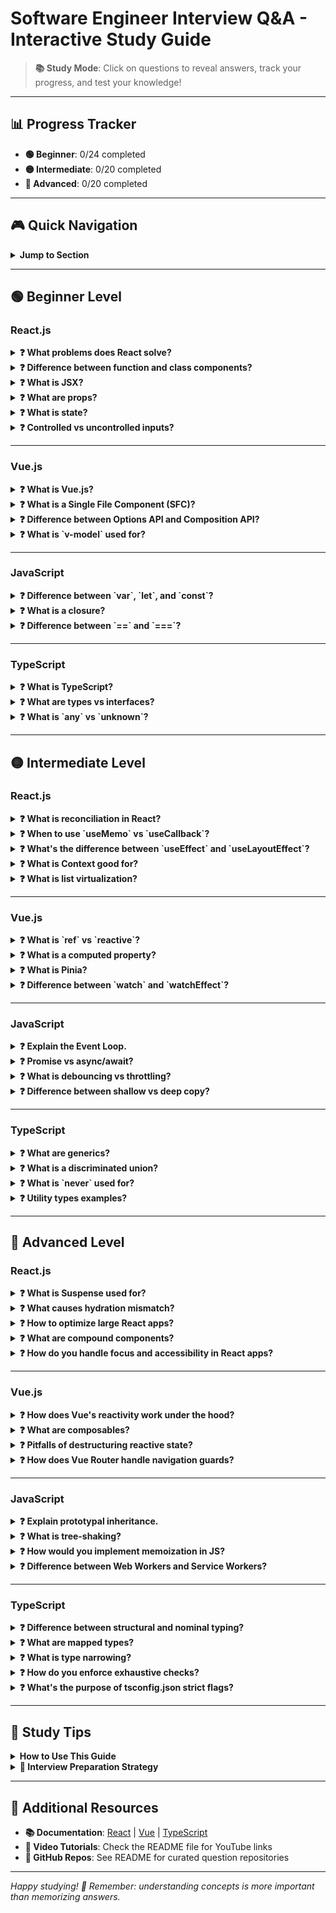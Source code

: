 # Software Engineer Interview Q&A - Interactive Study Guide

> **📚 Study Mode**: Click on questions to reveal answers, track your progress, and test your knowledge!

---

## 📊 Progress Tracker

- **🟢 Beginner**: 0/24 completed
- **🟡 Intermediate**: 0/20 completed
- **🔴 Advanced**: 0/20 completed

---

## 🎮 Quick Navigation

<details>
<summary><strong> Jump to Section</strong></summary>

- [🟢 Beginner Level](#-beginner-level)
  - [React.js](#reactjs-1)
  - [Vue.js](#vuejs-1)
  - [JavaScript](#javascript-1)
  - [TypeScript](#typescript-1)
- [🟡 Intermediate Level](#-intermediate-level)
  - [React.js](#reactjs-2)
  - [Vue.js](#vuejs-2)
  - [JavaScript](#javascript-2)
  - [TypeScript](#typescript-2)
- [🔴 Advanced Level](#-advanced-level)
  - [React.js](#reactjs-3)
  - [Vue.js](#vuejs-3)
  - [JavaScript](#javascript-3)
  - [TypeScript](#typescript-3)

</details>

---

## 🟢 Beginner Level

### React.js

<details>
<summary><strong>❓ What problems does React solve?</strong></summary>

**Answer:** Declarative UI, component reuse, predictable state flow, efficient DOM updates.

**💡 Key Points:**

- Makes UI development more predictable
- Enables component-based architecture
- Handles complex state management
- Optimizes DOM updates automatically

**🔗 Related Topics:** Virtual DOM, Component Lifecycle, State Management

</details>

<details>
<summary><strong>❓ Difference between function and class components?</strong></summary>

**Answer:** Function components (with hooks) are simpler; class components are older, less preferred today.

**💡 Key Points:**

- Function components: Modern, hooks-based, simpler syntax
- Class components: Legacy, lifecycle methods, more verbose
- Hooks provide same functionality as lifecycle methods

**🔗 Related Topics:** Hooks, Lifecycle Methods, Modern React Patterns

</details>

<details>
<summary><strong>❓ What is JSX?</strong></summary>

**Answer:** Syntax extension for writing HTML-like code inside JavaScript.

**💡 Key Points:**

- Not HTML - it's JavaScript
- Must return single element or fragment
- Can embed JavaScript expressions with `{}`
- Gets transpiled to `React.createElement()` calls

**🔗 Related Topics:** Babel, Transpilation, React.createElement

</details>

<details>
<summary><strong>❓ What are props?</strong></summary>

**Answer:** Inputs passed to components for configuration.

** Key Points:**

- Read-only data passed down from parent
- Can be any JavaScript value
- Enable component reusability
- Follow unidirectional data flow

**🔗 Related Topics:** Component Communication, Data Flow, Immutability

</details>

<details>
<summary><strong>❓ What is state?</strong></summary>

**Answer:** Local, mutable data inside a component that triggers re-renders when changed.

** Key Points:**

- Component's internal data
- Triggers re-renders when updated
- Managed with `useState` hook
- Should be immutable updates

**🔗 Related Topics:** useState Hook, Re-rendering, Immutability

</details>

<details>
<summary><strong>❓ Controlled vs uncontrolled inputs?</strong></summary>

**Answer:** Controlled = React state is the source of truth. Uncontrolled = DOM manages input, accessed with refs.

**💡 Key Points:**

- **Controlled**: Value controlled by React state
- **Uncontrolled**: DOM manages the value
- Controlled preferred for form validation
- Uncontrolled better for performance with large forms

**🔗 Related Topics:** Forms, Refs, Performance Optimization

</details>

---

### Vue.js

<details>
<summary><strong>❓ What is Vue.js?</strong></summary>

**Answer:** A progressive JS framework for building UIs.

**💡 Key Points:**

- Progressive: can be adopted incrementally
- Template-based with reactive data binding
- Smaller learning curve than React/Angular
- Excellent documentation and developer experience

**🔗 Related Topics:** Progressive Framework, Reactive Data Binding, Vue Ecosystem

</details>

<details>
<summary><strong>❓ What is a Single File Component (SFC)?</strong></summary>

**Answer:** `.vue` files containing `<template>`, `<script>`, and `<style>`.

**💡 Key Points:**

- All component code in one file
- Clear separation of concerns
- Scoped styles by default
- Easy to understand and maintain

** Related Topics:** Component Architecture, Scoped Styles, Vue CLI

</details>

<details>
<summary><strong>❓ Difference between Options API and Composition API?</strong></summary>

**Answer:** Options API organizes code by option (data, methods). Composition API organizes by logic/features using `setup()`.

**💡 Key Points:**

- **Options API**: Traditional, organized by type (data, methods, computed)
- **Composition API**: Modern, organized by feature/logic
- Composition API better for complex components
- Both can be used together

**🔗 Related Topics:** Vue 3, Setup Function, Code Organization

</details>

<details>
<summary><strong>❓ What is `v-model` used for?</strong></summary>

**Answer:** Two-way data binding between form inputs and state.

**💡 Key Points:**

- Syntactic sugar for `:value` + `@input`
- Works with custom components
- Handles different input types automatically
- Essential for form handling

**🔗 Related Topics:** Two-way Binding, Form Handling, Custom Components

</details>

---

### JavaScript

<details>
<summary><strong>❓ Difference between `var`, `let`, and `const`?</strong></summary>

**Answer:** `var` = function-scoped, hoisted. `let` = block-scoped, reassignable. `const` = block-scoped, not reassignable.

**💡 Key Points:**

- **var**: Function-scoped, hoisted, can be redeclared
- **let**: Block-scoped, not hoisted, can be reassigned
- **const**: Block-scoped, not hoisted, cannot be reassigned
- Prefer `const` by default, `let` when reassignment needed

**🔗 Related Topics:** Hoisting, Scope, Temporal Dead Zone

</details>

<details>
<summary><strong>❓ What is a closure?</strong></summary>

**Answer:** A function that "remembers" variables from its defining scope.

**💡 Key Points:**

- Function has access to outer scope even after outer function returns
- Enables data privacy and function factories
- Common in JavaScript due to lexical scoping
- Foundation for many advanced patterns

**🔗 Related Topics:** Lexical Scoping, Function Factories, Data Privacy

</details>

<details>
<summary><strong>❓ Difference between `==` and `===`?</strong></summary>

**Answer:** `==` does type coercion. `===` checks strict equality.

**💡 Key Points:**

- **==**: Loose equality with type coercion
- **===**: Strict equality without coercion
- Always prefer `===` to avoid unexpected behavior
- Type coercion can lead to bugs

**🔗 Related Topics:** Type Coercion, Strict Equality, Best Practices

</details>

---

### TypeScript

<details>
<summary><strong>❓ What is TypeScript?</strong></summary>

**Answer:** A superset of JavaScript adding static typing.

** Key Points:**

- Adds type system to JavaScript
- Compiles to plain JavaScript
- Catches errors at compile time
- Improves developer experience and code quality

**🔗 Related Topics:** Static Typing, Compilation, Type Safety

</details>

<details>
<summary><strong>❓ What are types vs interfaces?</strong></summary>

**Answer:** Both define shapes. `interface` is extendable/mergeable. `type` handles unions, intersections, mapped types.

** Key Points:**

- **interface**: Extendable, mergeable, better for object shapes
- **type**: More flexible, handles unions/intersections, computed types
- Use interface for object shapes, type for everything else
- Both compile to same JavaScript

**🔗 Related Topics:** Type Definitions, Union Types, Intersection Types

</details>

<details>
<summary><strong>❓ What is `any` vs `unknown`?</strong></summary>

**Answer:** `any` = opt-out of type checking. `unknown` = must narrow before using.

**💡 Key Points:**

- **any**: Disables type checking completely
- **unknown**: Safe top type, requires type narrowing
- Prefer `unknown` over `any` for better type safety
- `unknown` forces you to check types before use

**🔗 Related Topics:** Type Narrowing, Type Safety, Top Types

</details>

---

## 🟡 Intermediate Level

### React.js

<details>
<summary><strong>❓ What is reconciliation in React?</strong></summary>

**Answer:** React's diffing algorithm to update the DOM efficiently using keys.

**💡 Key Points:**

- Virtual DOM comparison process
- Uses keys to identify elements
- Minimizes DOM operations
- Batches updates for performance

**🔗 Related Topics:** Virtual DOM, Diffing Algorithm, Performance

</details>

<details>
<summary><strong>❓ When to use `useMemo` vs `useCallback`?</strong></summary>

**Answer:** `useMemo` memoizes values. `useCallback` memoizes functions.

**💡 Key Points:**

- **useMemo**: Cache expensive calculations
- **useCallback**: Cache function references
- Both prevent unnecessary re-renders
- Use sparingly - optimization comes with cost

**🔗 Related Topics:** Memoization, Performance Optimization, Re-rendering

</details>

<details>
<summary><strong>❓ What's the difference between `useEffect` and `useLayoutEffect`?</strong></summary>

**Answer:** `useEffect` runs after paint (async). `useLayoutEffect` runs before paint (sync, blocking).

**💡 Key Points:**

- **useEffect**: Non-blocking, runs after DOM updates
- **useLayoutEffect**: Blocking, runs before browser paint
- Use `useLayoutEffect` for DOM measurements
- Most cases should use `useEffect`

**🔗 Related Topics:** Lifecycle Methods, DOM Manipulation, Performance

</details>

<details>
<summary><strong>❓ What is Context good for?</strong></summary>

**Answer:** App-wide state like theme or auth. Not good for frequent updates.

**💡 Key Points:**

- Avoids prop drilling
- Good for global state (theme, auth, language)
- Bad for frequently changing data
- Can cause unnecessary re-renders

**🔗 Related Topics:** State Management, Prop Drilling, Global State

</details>

<details>
<summary><strong>❓ What is list virtualization?</strong></summary>

**Answer:** Rendering only visible items for performance (e.g., `react-window`).

**💡 Key Points:**

- Only renders visible items in viewport
- Improves performance for large lists
- Libraries: react-window, react-virtualized
- Essential for thousands of items

**🔗 Related Topics:** Performance, Large Lists, Rendering Optimization

</details>

---

### Vue.js

<details>
<summary><strong>❓ What is `ref` vs `reactive`?</strong></summary>

**Answer:** `ref` wraps a primitive with `.value`. `reactive` makes an object deeply reactive.

**💡 Key Points:**

- **ref**: For primitives, accessed via `.value`
- **reactive**: For objects, direct property access
- `ref` can hold any value, `reactive` only objects
- Both create reactive references

**🔗 Related Topics:** Composition API, Reactivity, Primitive Values

</details>

<details>
<summary><strong>❓ What is a computed property?</strong></summary>

**Answer:** Cached derived state that updates when dependencies change.

**💡 Key Points:**

- Automatically cached based on dependencies
- Only recalculates when dependencies change
- More efficient than methods for derived data
- Available in both Options and Composition API

**🔗 Related Topics:** Caching, Derived State, Performance

</details>

<details>
<summary><strong>❓ What is Pinia?</strong></summary>

**Answer:** A modern state management library, replacement for Vuex.

**💡 Key Points:**

- Simpler than Vuex
- Better TypeScript support
- Composition API friendly
- Official recommendation for Vue 3

**🔗 Related Topics:** State Management, Vuex, Global State

</details>

<details>
<summary><strong>❓ Difference between `watch` and `watchEffect`?</strong></summary>

**Answer:** `watch` = observe explicit sources. `watchEffect` = tracks dependencies automatically.

**💡 Key Points:**

- **watch**: Explicit source, more control
- **watchEffect**: Automatic dependency tracking
- `watch` better for specific reactive sources
- `watchEffect` better for side effects

**🔗 Related Topics:** Side Effects, Dependency Tracking, Reactivity

</details>

---

### JavaScript

<details>
<summary><strong>❓ Explain the Event Loop.</strong></summary>

**Answer:** Manages call stack, Web APIs, and task queues (macro & microtasks).

**💡 Key Points:**

- Call Stack: Executes synchronous code
- Web APIs: Handle async operations
- Task Queues: Macro (setTimeout) and Micro (Promises)
- Microtasks have higher priority than macrotasks

**🔗 Related Topics:** Asynchronous JavaScript, Call Stack, Promises

</details>

<details>
<summary><strong>❓ Promise vs async/await?</strong></summary>

**Answer:** `async/await` is syntax sugar for promises, making code easier to read.

**💡 Key Points:**

- **Promises**: `.then()/.catch()` chains
- **async/await**: Syntactic sugar for promises
- `async/await` more readable for sequential async code
- Both handle asynchronous operations

**🔗 Related Topics:** Asynchronous Programming, Error Handling, Sequential Code

</details>

<details>
<summary><strong>❓ What is debouncing vs throttling?</strong></summary>

**Answer:** Debounce = run after inactivity. Throttle = limit executions per time window.

** Key Points:**

- **Debounce**: Wait for pause, then execute
- **Throttle**: Execute at most once per time period
- Debounce: search input, resize events
- Throttle: scroll events, API calls

**🔗 Related Topics:** Performance Optimization, Event Handling, Rate Limiting

</details>

<details>
<summary><strong>❓ Difference between shallow vs deep copy?</strong></summary>

**Answer:** Shallow copies references. Deep recursively copies values.

**💡 Key Points:**

- **Shallow**: Copies first level, nested objects shared
- **Deep**: Recursively copies all levels
- Shallow: `Object.assign()`, spread operator
- Deep: `JSON.parse(JSON.stringify())`, libraries

**🔗 Related Topics:** Object Cloning, References, Immutability

</details>

---

### TypeScript

<details>
<summary><strong>❓ What are generics?</strong></summary>

**Answer:** Reusable, type-safe code (e.g., `Array<T>`).

**💡 Key Points:**

- Type parameters that can be specified later
- Enables reusable, type-safe code
- Common in collections: `Array<T>`, `Promise<T>`
- Maintains type safety while being flexible

**🔗 Related Topics:** Type Parameters, Reusable Code, Type Safety

</details>

<details>
<summary><strong>❓ What is a discriminated union?</strong></summary>

**Answer:** Union with a common literal field (`kind`) for safe narrowing.

** Key Points:**

- Union type with common discriminant property
- Enables type-safe narrowing with switch statements
- Pattern for representing different states
- Prevents invalid state combinations

**🔗 Related Topics:** Union Types, Type Narrowing, State Management

</details>

<details>
<summary><strong>❓ What is `never` used for?</strong></summary>

**Answer:** Represents values that never occur (e.g., exhaustive switch cases).

**💡 Key Points:**

- Bottom type - no values can be assigned
- Used for exhaustive checking
- Indicates unreachable code
- Helps catch incomplete switch statements

**🔗 Related Topics:** Bottom Types, Exhaustive Checking, Type Safety

</details>

<details>
<summary><strong>❓ Utility types examples?</strong></summary>

**Answer:** `Partial`, `Pick`, `Omit`, `Record`, `Readonly`.

**💡 Key Points:**

- **Partial<T>**: Makes all properties optional
- **Pick<T, K>**: Select specific properties
- **Omit<T, K>**: Exclude specific properties
- **Record<K, V>**: Object with specific key/value types
- **Readonly<T>**: Makes all properties readonly

**🔗 Related Topics:** Type Manipulation, Built-in Types, Type Utilities

</details>

---

## 🔴 Advanced Level

### React.js

<details>
<summary><strong>❓ What is Suspense used for?</strong></summary>

**Answer:** Asynchronous data fetching and code splitting with fallbacks.

**💡 Key Points:**

- Declarative loading states
- Works with React.lazy for code splitting
- Can be used for data fetching (experimental)
- Provides better UX with loading states

** Related Topics:** Code Splitting, Loading States, Concurrent Features

</details>

<details>
<summary><strong>❓ What causes hydration mismatch?</strong></summary>

**Answer:** Server-rendered markup differs from client-rendered markup.

**💡 Key Points:**

- Server and client render different HTML
- Common causes: Date/time, random values, browser APIs
- Can cause React warnings and bugs
- Use `useEffect` for client-only code

**🔗 Related Topics:** SSR, Hydration, Server-side Rendering

</details>

<details>
<summary><strong>❓ How to optimize large React apps?</strong></summary>

**Answer:** Code splitting, lazy loading, memoization, context splitting, virtualization.

**💡 Key Points:**

- **Code splitting**: Load code on demand
- **Lazy loading**: Load components when needed
- **Memoization**: Prevent unnecessary re-renders
- **Context splitting**: Separate contexts by concern
- **Virtualization**: Render only visible items

**🔗 Related Topics:** Performance, Bundle Size, Optimization Techniques

</details>

<details>
<summary><strong>❓ What are compound components?</strong></summary>

**Answer:** Components designed to work together via context (like `<Select>` + `<Option>`).

**💡 Key Points:**

- Multiple components that work together
- Share state via context
- Flexible API for complex UI patterns
- Examples: Select/Option, Tabs/TabPanel

**🔗 Related Topics:** Component Composition, Context API, Design Patterns

</details>

<details>
<summary><strong>❓ How do you handle focus and accessibility in React apps?</strong></summary>

**Answer:** Focus management on modals, ARIA roles, keyboard navigation, proper semantics.

**💡 Key Points:**

- **Focus management**: Trap focus in modals
- **ARIA roles**: Screen reader support
- **Keyboard navigation**: Tab order, keyboard shortcuts
- **Semantics**: Proper HTML elements
- **Testing**: Automated accessibility testing

**🔗 Related Topics:** Accessibility, ARIA, Focus Management, Inclusive Design

</details>

---

### Vue.js

<details>
<summary><strong>❓ How does Vue's reactivity work under the hood?</strong></summary>

**Answer:** Proxies track reads/writes, dependency collection, and trigger reactivity updates.

**💡 Key Points:**

- **Vue 2**: Object.defineProperty for reactivity
- **Vue 3**: Proxy API for better performance
- Tracks property access and modifications
- Automatically updates dependent components

**🔗 Related Topics:** Proxy API, Dependency Tracking, Performance

</details>

<details>
<summary><strong>❓ What are composables?</strong></summary>

**Answer:** Reusable functions (`useX`) encapsulating state and effects in Composition API.

**💡 Key Points:**

- Reusable logic functions
- Start with `use` prefix
- Can contain reactive state and side effects
- Enable better code organization and reuse

**🔗 Related Topics:** Composition API, Code Reuse, Custom Hooks

</details>

<details>
<summary><strong>❓ Pitfalls of destructuring reactive state?</strong></summary>

**Answer:** Loses reactivity unless using `toRefs`.

**💡 Key Points:**

- Destructuring breaks reactivity
- Use `toRefs()` to maintain reactivity
- Or access properties directly
- Common mistake in Composition API

**🔗 Related Topics:** Reactivity, Destructuring, toRefs

</details>

<details>
<summary><strong>❓ How does Vue Router handle navigation guards?</strong></summary>

**Answer:** Global (`beforeEach`), per-route, and in-component guards.

**💡 Key Points:**

- **Global guards**: `beforeEach`, `afterEach`
- **Per-route guards**: `beforeEnter`
- **In-component guards**: `beforeRouteEnter`, `beforeRouteUpdate`
- Used for authentication, permissions, data loading

**🔗 Related Topics:** Navigation, Authentication, Route Protection

</details>

---

### JavaScript

<details>
<summary><strong>❓ Explain prototypal inheritance.</strong></summary>

**Answer:** Objects delegate property lookups to their prototype via the chain.

**💡 Key Points:**

- Objects inherit from other objects
- Property lookup follows prototype chain
- `__proto__` or `Object.getPrototypeOf()`
- Foundation of JavaScript's inheritance model

**🔗 Related Topics:** Inheritance, Prototype Chain, Object Creation

</details>

<details>
<summary><strong>❓ What is tree-shaking?</strong></summary>

**Answer:** Bundlers remove unused ESM exports for smaller bundles.

**💡 Key Points:**

- Dead code elimination at build time
- Works with ES modules
- Reduces bundle size significantly
- Requires static analysis of imports/exports

**🔗 Related Topics:** Bundle Optimization, ES Modules, Build Tools

</details>

<details>
<summary><strong>❓ How would you implement memoization in JS?</strong></summary>

**Answer:** Cache results of expensive functions keyed by inputs.

**💡 Key Points:**

- Store function results in cache
- Check cache before computation
- Key by function arguments
- Trade memory for computation time

**🔗 Related Topics:** Caching, Performance, Function Optimization

</details>

<details>
<summary><strong>❓ Difference between Web Workers and Service Workers?</strong></summary>

**Answer:** Web Worker = background JS thread. Service Worker = network proxy layer, supports offline & caching.

**💡 Key Points:**

- **Web Workers**: Background threads, CPU-intensive tasks
- **Service Workers**: Network proxy, offline support, caching
- Web Workers: parallel processing
- Service Workers: PWA features, push notifications

**🔗 Related Topics:** Background Processing, PWA, Offline Support

</details>

---

### TypeScript

<details>
<summary><strong>❓ Difference between structural and nominal typing?</strong></summary>

**Answer:** TS is structural: types are compatible if shapes match.

**💡 Key Points:**

- **Structural**: Types compatible if they have same shape
- **Nominal**: Types compatible only if explicitly declared
- TypeScript uses structural typing
- Enables flexible type relationships

** Related Topics:** Type Systems, Type Compatibility, Duck Typing

</details>

<details>
<summary><strong>❓ What are mapped types?</strong></summary>

**Answer:** Generate new types by iterating over keys:

```ts
type Readonly<T> = { [K in keyof T]: Readonly<T[K]> };
```

**💡 Key Points:**

- Transform existing types by iterating over keys
- Use `[K in keyof T]` syntax
- Enable powerful type transformations
- Foundation for many utility types

**🔗 Related Topics:** Type Transformation, Utility Types, Keyof Operator

</details>

<details>
<summary><strong>❓ What is type narrowing?</strong></summary>

**Answer:** Refining unions using typeof, instanceof, or custom predicates.

**💡 Key Points:**

- Narrow broad types to specific types
- Use type guards: `typeof`, `instanceof`, custom predicates
- Enables type-safe operations
- Essential for working with union types

**🔗 Related Topics:** Type Guards, Union Types, Type Safety

</details>

<details>
<summary><strong>❓ How do you enforce exhaustive checks?</strong></summary>

**Answer:** Use never in switch default branch.

**💡 Key Points:**

- Use `never` type in default case
- Catches incomplete switch statements
- Ensures all cases are handled
- Compile-time safety for exhaustive checks

**🔗 Related Topics:** Exhaustive Checking, Never Type, Type Safety

</details>

<details>
<summary><strong>❓ What's the purpose of tsconfig.json strict flags?</strong></summary>

**Answer:** Prevent implicit any, enforce null checks, ensure safer type checking.

** Key Points:**

- **strict**: Enables all strict type checking options
- **noImplicitAny**: Prevents implicit any types
- **strictNullChecks**: Prevents null/undefined errors
- **strictFunctionTypes**: Stricter function type checking
- **noImplicitReturns**: Ensures all code paths return

**🔗 Related Topics:** Type Safety, Configuration, Best Practices

</details>

---

## 🎯 Study Tips

<details>
<summary><strong> How to Use This Guide</strong></summary>

1. **📖 Read First**: Click on questions to reveal answers
2. **🧠 Practice**: Try to answer before revealing
3. ** Take Notes**: Write down key concepts
4. **🔄 Review**: Come back to difficult topics
5. **🎯 Focus**: Spend more time on your weak areas

</details>

<details>
<summary><strong>🎯 Interview Preparation Strategy</strong></summary>

1. **Start with Basics**: Master beginner concepts first
2. **Build Up**: Progress through intermediate to advanced
3. **Practice Coding**: Implement examples and demos
4. **Mock Interviews**: Practice explaining concepts out loud
5. **Stay Updated**: Follow latest trends and updates

</details>

---

## 🔗 Additional Resources

- **📚 Documentation**: [React](https://react.dev/) | [Vue](https://vuejs.org/) | [TypeScript](https://www.typescriptlang.org/)
- **🎥 Video Tutorials**: Check the README file for YouTube links
- **📖 GitHub Repos**: See README for curated question repositories

---

_Happy studying! 🚀 Remember: understanding concepts is more important than memorizing answers._
